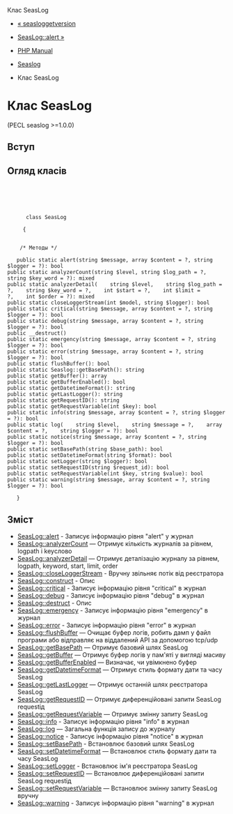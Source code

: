 Клас SeasLog

-   [« seasloggetversion](function.seaslog-get-version.html)
    
-   [SeasLog::alert »](seaslog.alert.html)
    
-   [PHP Manual](index.html)
    
-   [Seaslog](book.seaslog.html)
    
-   Клас SeasLog
    

# Клас SeasLog

(PECL seaslog >=1.0.0)

## Вступ

## Огляд класів

```classsynopsis



    
     
      class SeasLog
     
     {


    /* Методы */
    
   public static alert(string $message, array $content = ?, string $logger = ?): bool
public static analyzerCount(string $level, string $log_path = ?, string $key_word = ?): mixed
public static analyzerDetail(    string $level,    string $log_path = ?,    string $key_word = ?,    int $start = ?,    int $limit = ?,    int $order = ?): mixed
public static closeLoggerStream(int $model, string $logger): bool
public static critical(string $message, array $content = ?, string $logger = ?): bool
public static debug(string $message, array $content = ?, string $logger = ?): bool
public __destruct()
public static emergency(string $message, array $content = ?, string $logger = ?): bool
public static error(string $message, array $content = ?, string $logger = ?): bool
public static flushBuffer(): bool
public static Seaslog::getBasePath(): string
public static getBuffer(): array
public static getBufferEnabled(): bool
public static getDatetimeFormat(): string
public static getLastLogger(): string
public static getRequestID(): string
public static getRequestVariable(int $key): bool
public static info(string $message, array $content = ?, string $logger = ?): bool
public static log(    string $level,    string $message = ?,    array $content = ?,    string $logger = ?): bool
public static notice(string $message, array $content = ?, string $logger = ?): bool
public static setBasePath(string $base_path): bool
public static setDatetimeFormat(string $format): bool
public static setLogger(string $logger): bool
public static setRequestID(string $request_id): bool
public static setRequestVariable(int $key, string $value): bool
public static warning(string $message, array $content = ?, string $logger = ?): bool

   }
```

## Зміст

-   [SeasLog::alert](seaslog.alert.html) - Записує інформацію рівня "alert" у журнал
-   [SeasLog::analyzerCount](seaslog.analyzercount.html) — Отримує кількість журналів за рівнем, logpath і keyслово
-   [SeasLog::analyzerDetail](seaslog.analyzerdetail.html) — Отримує деталізацію журналу за рівнем, logpath, keyword, start, limit, order
-   [SeasLog::closeLoggerStream](seaslog.closeloggerstream.html) - Вручну звільняє потік від реєстратора
-   [SeasLog::construct](seaslog.construct.html) - Опис
-   [SeasLog::critical](seaslog.critical.html) - Записує інформацію рівня "critical" в журнал
-   [SeasLog::debug](seaslog.debug.html) - Записує інформацію рівня "debug" в журнал
-   [SeasLog::destruct](seaslog.destruct.html) - Опис
-   [SeasLog::emergency](seaslog.emergency.html) - Записує інформацію рівня "emergency" в журнал
-   [SeasLog::error](seaslog.error.html) - Записує інформацію рівня "error" в журнал
-   [SeasLog::flushBuffer](seaslog.flushbuffer.html) — Очищає буфер логів, робить дамп у файл програми або відправляє на віддалений API за допомогою tcp/udp
-   [SeasLog::getBasePath](seaslog.getbasepath.html) — Отримує базовий шлях SeasLog
-   [SeasLog::getBuffer](seaslog.getbuffer.html) — Отримує буфер логів у пам'яті у вигляді масиву
-   [SeasLog::getBufferEnabled](seaslog.getbufferenabled.html) — Визначає, чи увімкнено буфер
-   [SeasLog::getDatetimeFormat](seaslog.getdatetimeformat.html) — Отримує стиль формату дати та часу SeasLog
-   [SeasLog::getLastLogger](seaslog.getlastlogger.html) — Отримує останній шлях реєстратора SeasLog
-   [SeasLog::getRequestID](seaslog.getrequestid.html) — Отримує диференційовані запити SeasLog requestід
-   [SeasLog::getRequestVariable](seaslog.getrequestvariable.html) — Отримує змінну запиту SeasLog
-   [SeasLog::info](seaslog.info.html) - Записує інформацію рівня "info" в журнал
-   [SeasLog::log](seaslog.log.html) — Загальна функція запису до журналу
-   [SeasLog::notice](seaslog.notice.html) - Записує інформацію рівня "notice" в журнал
-   [SeasLog::setBasePath](seaslog.setbasepath.html) - Встановлює базовий шлях SeasLog
-   [SeasLog::setDatetimeFormat](seaslog.setdatetimeformat.html) — Встановлює стиль формату дати та часу SeasLog
-   [SeasLog::setLogger](seaslog.setlogger.html) - Встановлює ім'я реєстратора SeasLog
-   [SeasLog::setRequestID](seaslog.setrequestid.html) — Встановлює диференційовані запити SeasLog requestід
-   [SeasLog::setRequestVariable](seaslog.setrequestvariable.html) — Встановлює змінну запиту SeasLog вручну
-   [SeasLog::warning](seaslog.warning.html) - Записує інформацію рівня "warning" в журнал